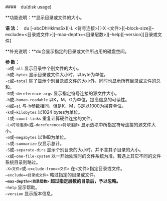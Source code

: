 ####　du(disk usage)

**功能说明：**显示目录或文件的大小。

**语 法：**　du [-abcDhHklmsSx][-L <符号连接>][-X <文件>][–block-size][–exclude=<目录或文件>][–max-depth=<目录层数>][–help][–version][目录或文件]

**补充说明：**du会显示指定的目录或文件所占用的磁盘空间。

**参 数：**  
`-a`或`-all` 显示目录中个别文件的大小。  
`-b`或`-bytes` 显示目录或文件大小时，以byte为单位。  
`-c`或`–total` 除了显示个别目录或文件的大小外，同时也显示所有目录或文件的总和。  
`-D`或`–dereference-args` 显示指定符号连接的源文件大小。  
`-h`或`–human-readable` 以K，M，G为单位，提高信息的可读性。  
`-H`或`–si` 与-h参数相同，但是K，M，G是以1000为换算单位。  
`-k`或`–kilobytes` 以1024 bytes为单位。  
`-l`或`–count-links` 重复计算硬件连接的文件。  
`-L<符号连接>`或`–dereference<符号连接>` 显示选项中所指定符号连接的源文件大小。  
`-m`或`–megabytes` 以1MB为单位。  
`-s`或`–summarize` 仅显示总计。  
`-S`或`–separate-dirs` 显示个别目录的大小时，并不含其子目录的大小。  
`-x`或`–one-file-xystem` 以一开始处理时的文件系统为准，若遇上其它不同的文件系统目录则略过。  
`-X<文件>`或`–exclude-from=<文件>` 在<文件>指定目录或文件。  
`–exclude=<目录或文件>` 略过指定的目录或文件。  
**`–max-depth=<目录层数>` 超过指定层数的目录后，予以忽略。**  
`–help` 显示帮助。  
`–version` 显示版本信息。

